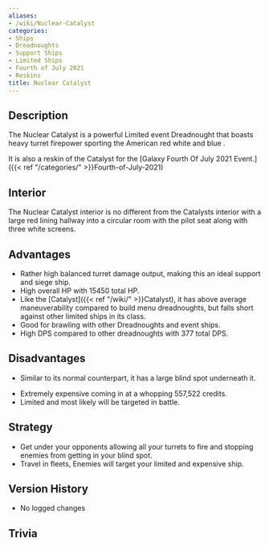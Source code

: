 ```yaml
---
aliases:
- /wiki/Nuclear-Catalyst
categories:
- Ships
- Dreadnoughts
- Support Ships
- Limited Ships
- Fourth of July 2021
- Reskins
title: Nuclear Catalyst
---
```


## Description

The Nuclear Catalyst is a powerful Limited event Dreadnought that boasts heavy turret firepower sporting the American red white and blue .

It is also a reskin of the Catalyst for the [Galaxy Fourth Of July 2021 Event.]({{< ref "/categories/" >}}Fourth-of-July-2021)

## Interior

The Nuclear Catalyst interior is no different from the Catalysts interior with a large red lining hallway into a circular room with the pilot seat along with three white screens.

## Advantages

- Rather high balanced turret damage output, making this an ideal support and siege ship.
- High overall HP with 15450 total HP.
- Like the [Catalyst]({{< ref "/wiki/" >}}Catalyst), it has above average maneuverability compared to build menu dreadnoughts, but falls short against other limited ships in its class.
- Good for brawling with other Dreadnoughts and event ships.
- High DPS compared to other dreadnoughts with 377 total DPS.

## Disadvantages

- Similar to its normal counterpart, it has a large blind spot underneath it.

<!-- -->

- Extremely expensive coming in at a whopping 557,522 credits.
- Limited and most likely will be targeted in battle.

## Strategy

- Get under your opponents allowing all your turrets to fire and stopping enemies from getting in your blind spot.
- Travel in fleets, Enemies will target your limited and expensive ship.

## Version History 

- No logged changes

## Trivia